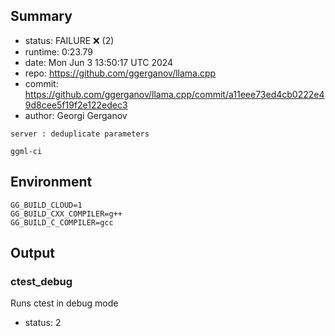 ## Summary

- status:  FAILURE ❌ (2)
- runtime: 0:23.79
- date:    Mon Jun  3 13:50:17 UTC 2024
- repo:    https://github.com/ggerganov/llama.cpp
- commit:  https://github.com/ggerganov/llama.cpp/commit/a11eee73ed4cb0222e49d8cee5f19f2e122edec3
- author:  Georgi Gerganov
```
server : deduplicate parameters

ggml-ci
```

## Environment

```
GG_BUILD_CLOUD=1
GG_BUILD_CXX_COMPILER=g++
GG_BUILD_C_COMPILER=gcc
```

## Output

### ctest_debug

Runs ctest in debug mode
- status: 2
```

```


